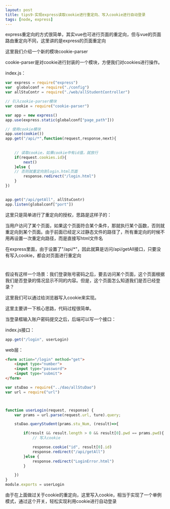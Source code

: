 ```yaml
---
layout: post
title: tips9-实现express读取cookie进行重定向、写入cookie进行自动登录
tags: [node, express]
---
```



express重定向的方式很简单，其实vue也可进行页面的重定向，但与vue的页面路由重定向不同，这里讲的是express的页面重定向


这里我们介绍一个新的模块cookie-parser

cookie-parser是对cookie进行封装的一个模块，方便我们对cookies进行操作。


index.js：
```javascript
var express = require("express")
var  globalconf = require("./config")
var allStuContr = require("./web/allStudentController")

// 引入cookie-parser模块
var cookie = require("cookie-parser") 

var app = new express()
app.use(express.static(globalconf["page_path"]))

// 使用cookie模块
app.use(cookie())
app.get("/api/*",function(request,response,next){
    
    
    // 读取cookie，如果cookie中有id值，就放行
    if(request.cookies.id){
        next()
    }else {
    // 否则就重定向到login.html页面
        response.redirect("/login.html")
    }
})

 
app.get("/api/getAll", allStuContr)
app.listen(globalconf["port"])
```

这里只是简单进行了重定向的授权，思路是这样子的：

当用户访问了某个页面，如果这个页面符合某个条件，那就执行某个函数，否则就重定向到某个页面。由于前面已经定义过静态文件的路径了，所有重定向的时候不用再设置一次重定向路径，而是直接写html文件名

在express里面，由于设置了"/api/*"，因此就算是访问/api/getAll接口，只要没有写入cookie，都会对页面进行重定向

#

假设有这样一个场景：我们登录账号密码之后，要去访问某个页面，这个页面根据我们是否登录的情况显示不同的内容。但是，这个页面怎么知道我们是否已经登录？

这里我们可以通过给浏览器写入cookie来实现。

这里主要讲一下核心思路，代码过程很简单。

当登录框输入账户密码提交之后，后端可以写一个接口：

index.js接口：

```javascript
app.get("/login", userLogin)
```



web层：

```html
<form action="/login" method="get">
    <input type="number">
    <input type="password">
    <input type="submit">
</form>
```

```javascript
var stuDao = require("../dao/allStuDao")
var url = require("url")



function userLogin(request, response) {
    var prams = url.parse(request.url, ture).query;

    stuDao.queryStudent(prams.stu_Num, (result)=>{

        if(result && result.length > 0 && result[0].pwd == prams.pwd){
            // 写入cookie

            response.cookie("id", result[0].id)
            response.redirect("/api/getAll")
        }else {
            response.redirect("LoginError.html")
        }

    })
}
module.exports = userLogin
```

由于在上面做过关于cookie的重定向，这里写入cookie，相当于实现了一个单例模式，通过这个开关，轻松实现利用cookie进行自动登录
